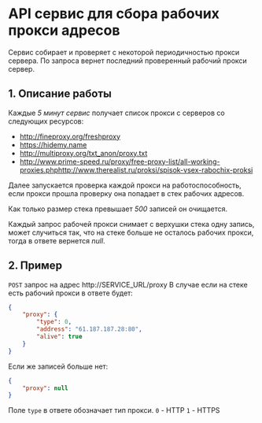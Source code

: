 # API сервис для сбора рабочих прокси адресов
Сервис собирает и проверяет с некоторой периодичностью прокси сервера.
По запроса вернет последний проверенный рабочий прокси сервер.

## 1. Описание работы
Каждые _5 минут сервис_ получает список прокси с серверов со следующих ресурсов:
* http://fineproxy.org/freshproxy
* https://hidemy.name
* http://multiproxy.org/txt_anon/proxy.txt
* http://www.prime-speed.ru/proxy/free-proxy-list/all-working-proxies.phphttp://www.therealist.ru/proksi/spisok-vsex-rabochix-proksi

Далее запускается проверка каждой прокси на работоспособность, если прокси прошла проверку она попадает в стек
рабочих адресов.

Как только размер стека превышает _500_ записей он очищается.

Каждый запрос рабочей прокси снимает с верхушки стека одну запись, может случиться так, что на стеке больше не осталось
рабочих прокси, тогда в ответе вернется _null_.

## 2. Пример
`POST` запрос на адрес http://SERVICE_URL/proxy
В случае если на стеке есть рабочий прокси в ответе будет:
```json
{
    "proxy": {
        "type": 0,
        "address": "61.187.187.28:80",
        "alive": true
    }
}
```
Если же записей больше нет:
```json
{
    "proxy": null
}
```

Поле `type` в ответе обозначает тип прокси.
`0` - HTTP
`1` - HTTPS
